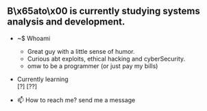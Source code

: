 B\x65ato\x00 is currently studying systems analysis and development.                            
---
  
- ~$ Whoami
  - Great guy with a little sense of humor.
  - Curious abt exploits, ethical hacking and cyberSecurity.
  - omw to be a programmer (or just pay my bills)
    
- Currently learning                                                                                                                                                                                                   
[?]
[??]

   

- 📫 How to reach me? send me a message
     



<!---
0Beato/0Beato is a ✨ special ✨ repository because its `README.md` (this file) appears on your GitHub profile.
You can click the Preview link to take a look at your changes.
--->
